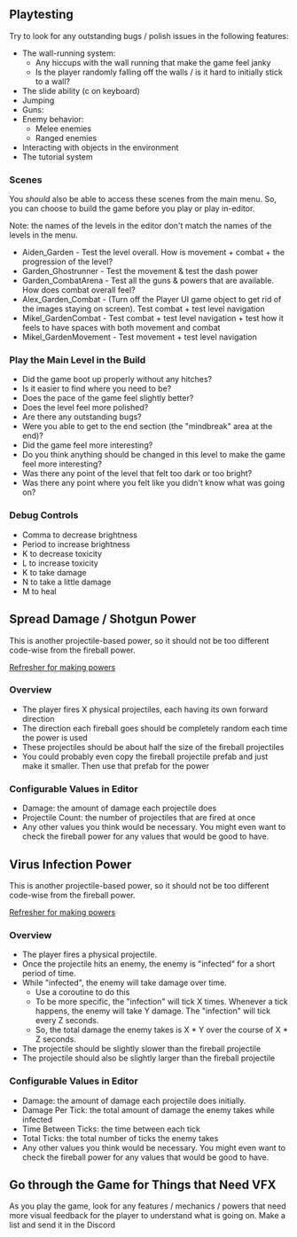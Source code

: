 ## Playtesting

Try to look for any outstanding bugs / polish issues in the following features:

- The wall-running system:
	- Any hiccups with the wall running that make the game feel janky
	- Is the player randomly falling off the walls / is it hard to initially stick to a wall?
- The slide ability (c on keyboard)
- Jumping
- Guns:
- Enemy behavior:
	- Melee enemies
	- Ranged enemies
- Interacting with objects in the environment
- The tutorial system

### Scenes

You *should* also be able to access these scenes from the main menu. So, you can choose to build the game before you play or play in-editor.

Note: the names of the levels in the editor don't match the names of the levels in the menu.

- Aiden_Garden - Test the level overall. How is movement + combat + the progression of the level?
- Garden_Ghostrunner - Test the movement & test the dash power
- Garden_CombatArena - Test all the guns & powers that are available. How does combat overall feel?
- Alex_Garden_Combat - (Turn off the Player UI game object to get rid of the images staying on screen). Test combat + test level navigation
- Mikel_GardenCombat - Test combat + test level navigation + test how it feels to have spaces with both movement and combat
- Mikel_GardenMovement - Test movement + test level navigation

### Play the Main Level in the Build

- Did the game boot up properly without any hitches?
- Is it easier to find where you need to be?
- Does the pace of the game feel slightly better?
- Does the level feel more polished?
- Are there any outstanding bugs?
- Were you able to get to the end section (the "mindbreak" area at the end)?
- Did the game feel more interesting?
- Do you think anything should be changed in this level to make the game feel more interesting?
- Was there any point of the level that felt too dark or too bright?
- Was there any point where you felt like you didn't know what was going on?

### Debug Controls

- Comma to decrease brightness
- Period to increase brightness
- K to decrease toxicity
- L to increase toxicity
- K to take damage
- N to take a little damage
- M to heal

## Spread Damage / Shotgun Power

This is another projectile-based power, so it should not be too different code-wise from the fireball power.

[Refresher for making powers](<../../Documentation/Powers/Powers.md>)

### Overview
- The player fires X physical projectiles, each having its own forward direction
- The direction each fireball goes should be completely random each time the power is used
- These projectiles should be about half the size of the fireball projectiles
- You could probably even copy the fireball projectile prefab and just make it smaller. Then use that prefab for the power

### Configurable Values in Editor
- Damage: the amount of damage each projectile does
- Projectile Count: the number of projectiles that are fired at once
- Any other values you think would be necessary. You might even want to check the fireball power for any values that would be good to have.

## Virus Infection Power

This is another projectile-based power, so it should not be too different code-wise from the fireball power.

[Refresher for making powers](<../../Documentation/Powers/Powers.md>)

### Overview
- The player fires a physical projectile.
- Once the projectile hits an enemy, the enemy is "infected" for a short period of time.
- While "infected", the enemy will take damage over time.
	- Use a coroutine to do this
	- To be more specific, the "infection" will tick X times. Whenever a tick happens, the enemy will take Y damage. The "infection" will tick every Z seconds.
	- So, the total damage the enemy takes is X * Y over the course of X * Z seconds.
- The projectile should be slightly slower than the fireball projectile
- The projectile should also be slightly larger than the fireball projectile

### Configurable Values in Editor
- Damage: the amount of damage each projectile does initially.
- Damage Per Tick: the total amount of damage the enemy takes while infected
- Time Between Ticks: the time between each tick
- Total Ticks: the total number of ticks the enemy takes
- Any other values you think would be necessary. You might even want to check the fireball power for any values that would be good to have.

## Go through the Game for Things that Need VFX

As you play the game, look for any features / mechanics / powers that need more visual feedback for the player to understand what is going on. Make a list and send it in the Discord
